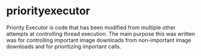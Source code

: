 # priorityexecutor

Priority Executor is code that has been modified from multiple other attempts at controlling thread execution.  The main purpose this was written was for controlling important image downloads from non-important image downloads and for prioritizing important calls.

